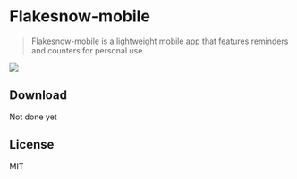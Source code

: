 # Flakesnow-mobile
> Flakesnow-mobile is a lightweight mobile app that features reminders and counters for personal use.

![](https://i.imgur.com/sCvG2w8.jpg)

## Download

Not done yet

## License

MIT
